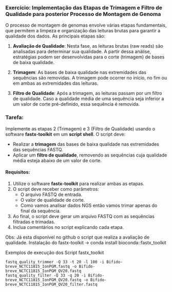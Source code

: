 ### Exercício: Implementação das Etapas de Trimagem e Filtro de Qualidade para posterior Processo de Montagem de Genoma

O processo de montagem de genomas envolve várias etapas fundamentais, que permitem a limpeza e organização das leituras brutas para garantir a qualidade dos dados. As principais etapas são:

1. **Avaliação de Qualidade**: Nesta fase, as leituras brutas (raw reads) são analisadas para determinar sua qualidade. A partir dessa análise, estratégias podem ser desenvolvidas para o corte (trimagem) de bases de baixa qualidade.

2. **Trimagem**: As bases de baixa qualidade nas extremidades das sequências são removidas. A trimagem pode ocorrer no início, no fim ou em ambas as extremidades das leituras.

3. **Filtro de Qualidade**: Após a trimagem, as leituras passam por um filtro de qualidade. Caso a qualidade média de uma sequência seja inferior a um valor de corte pré-definido, essa sequência é removida.

### Tarefa:

Implemente as etapas 2 (Trimagem) e 3 (Filtro de Qualidade) usando o software **fastx-toolkit** em um **script shell**. O script deve:

- Realizar a **trimagem** das bases de baixa qualidade nas extremidades das sequências FASTQ.
- Aplicar um **filtro de qualidade**, removendo as sequências cuja qualidade média esteja abaixo de um valor de corte.

#### Requisitos:
1. Utilize o software **fastx-toolkit** para realizar ambas as etapas.
2. O script deve receber como parâmetros:
   - O arquivo FASTQ de entrada.
   - O valor de qualidade de corte.
   - Como vamos analisar dados NGS então vamos trimar apenas do final da sequência.
3. Ao final, o script deve gerar um arquivo FASTQ com as sequências filtradas e trimadas.
4. Inclua comentários no script explicando cada etapa.

Obs: Já esta disponível no github o script que realiza a avaliação de qualidade.
Instalação do fastx-toolkit -> conda install bioconda::fastx_toolkit

Exemplos de execução dos Script fastx_toolkit

```
fastq_quality_trimmer -Q 33 -t 20 -l 100 -i Bifido-breve_NCTC11815_IonPGM.fastq -o Bifido-breve_NCTC11815_IonPGM_QV20.fastq
fastq_quality_filter -Q 33 -q 20 -i Bifido-breve_NCTC11815_IonPGM_QV20.fastq -o Bifido-breve_NCTC11815_IonPGM_QV20_filter.fastq 
```


